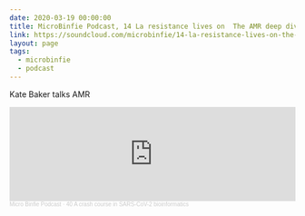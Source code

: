 ```yaml
---
date: 2020-03-19 00:00:00
title: MicroBinfie Podcast, 14 La resistance lives on  The AMR deep dive
link: https://soundcloud.com/microbinfie/14-la-resistance-lives-on-the-amr-deep-dive
layout: page
tags:
  - microbinfie
  - podcast
---
```

Kate Baker talks AMR

<iframe width="100%" height="166" scrolling="no" frameborder="no" allow="autoplay" src="https://w.soundcloud.com/player/?url=https%3A//api.soundcloud.com/tracks/719460367&color=%23ff5500&auto_play=false&hide_related=false&show_comments=true&show_user=true&show_reposts=false&show_teaser=false"></iframe><div style="font-size: 10px; color: #cccccc;line-break: anywhere;word-break: normal;overflow: hidden;white-space: nowrap;text-overflow: ellipsis; font-family: Interstate,Lucida Grande,Lucida Sans Unicode,Lucida Sans,Garuda,Verdana,Tahoma,sans-serif;font-weight: 100;"><a href="https://soundcloud.com/microbinfie" title="Micro Binfie Podcast" target="_blank" style="color: #cccccc; text-decoration: none;">Micro Binfie Podcast</a> · <a href="https://soundcloud.com/microbinfie/40-a-crash-course-in-sars-cov-2-bioinformatics" title="14 La resistance lives on  The AMR deep dive" target="_blank" style="color: #cccccc; text-decoration: none;">40 A crash course in SARS-CoV-2 bioinformatics</a></div>
